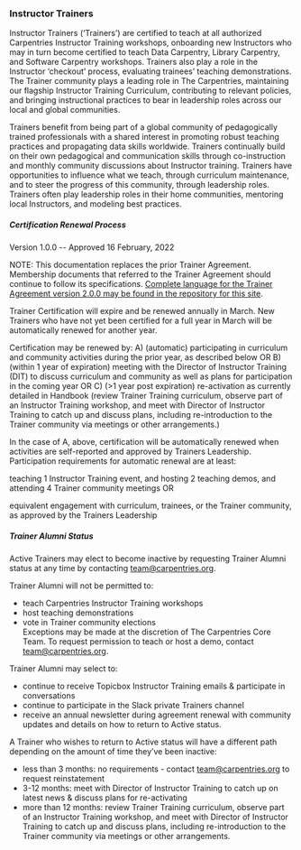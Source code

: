 ### Instructor Trainers


Instructor Trainers (‘Trainers’) are certified to teach at all authorized Carpentries Instructor Training workshops, onboarding new Instructors who may in turn 
become certified to teach Data Carpentry, Library Carpentry, and Software Carpentry workshops. Trainers also play a role in the Instructor ‘checkout’ process, 
evaluating trainees’ teaching demonstrations. The Trainer community plays a leading role in The Carpentries, maintaining our flagship Instructor Training 
Curriculum, contributing to relevant policies, and bringing instructional practices to bear in leadership roles across our local and global communities.

Trainers benefit from being part of a global community of pedagogically trained professionals with a shared interest in promoting robust teaching practices and 
propagating data skills worldwide. Trainers continually build on their own pedagogical and communication skills through co-instruction and monthly community 
discussions about Instructor training. Trainers have opportunities to influence what we teach, through curriculum maintenance, and to steer the progress of this 
community, through leadership roles. Trainers often play leadership roles in their home communities, mentoring local Instructors, and modeling best practices.


##### Certification Renewal Process

Version 1.0.0 -- Approved 16 February, 2022

NOTE: This documentation replaces the prior Trainer Agreement. Membership documents that referred to the Trainer Agreement should continue to follow its specifications. 
[Complete language for the Trainer Agreement version 2.0.0 may be found in the repository for this site](https://github.com/carpentries/docs.carpentries.org/blob/11d31e22a52c1347d8eb36dad0298d266cdfa485/topic_folders/instructor_training/duties_agreement.md).

Trainer Certification will expire and be renewed annually in March. New Trainers who have not yet been certified for a full year in March will be automatically renewed for another year.

Certification may be renewed by:
A) (automatic) participating in curriculum and community activities during the prior year, as described below OR
B) (within 1 year of expiration) meeting with the Director of Instructor Training (DIT) to discuss curriculum and community as well as plans for participation in the coming year OR
C) (>1 year post expiration) re-activation as currently detailed in Handbook (review Trainer Training curriculum, observe part of an Instructor Training workshop, and meet with Director of Instructor Training to catch up and discuss plans, including re-introduction to the Trainer community via meetings or other arrangements.)

In the case of A, above, certification will be automatically renewed when activities are self-reported and approved by Trainers Leadership. Participation requirements for automatic renewal are at least:

teaching 1 Instructor Training event, and
hosting 2 teaching demos, and
attending 4 Trainer community meetings
OR

equivalent engagement with curriculum, trainees, or the Trainer community, as approved by the Trainers Leadership

##### Trainer Alumni Status

Active Trainers may elect to become inactive by requesting Trainer Alumni status at any time by contacting team@carpentries.org. 

Trainer Alumni will not be permitted to:
- teach Carpentries Instructor Training workshops
- host teaching demonstrations
- vote in Trainer community elections  
Exceptions may be made at the discretion of The Carpentries Core Team. To request permission to teach or host a demo, contact team@carpentries.org.

Trainer Alumni may select to:
- continue to receive Topicbox Instructor Training emails & participate in conversations
- continue to participate in the Slack private Trainers channel
- receive an annual newsletter during agreement renewal with community updates and details on how to return to Active status. 

A Trainer who wishes to return to Active status will have a different path depending on the amount of time they’ve been inactive:
- less than 3 months: no requirements - contact team@carpentries.org to request reinstatement
- 3-12 months: meet with Director of Instructor Training to catch up on latest news & discuss plans for re-activating
- more than 12 months: review Trainer Training curriculum, observe part of an Instructor Training workshop, and meet with Director of Instructor Training to catch up and discuss plans, including re-introduction to the Trainer community via meetings or other arrangements.


